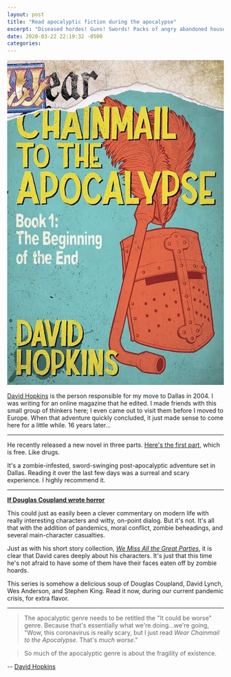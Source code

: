 ```yaml
---
layout: post
title: "Read apocalyptic fiction during the apocalypse"
excerpt: "Diseased hordes! Guns! Swords! Packs of angry abandoned house pets! Overly researched details about horseback riding! Creepy retail outlets! Small towns! Thoughtful commentary about the world we knew! A plot-relevant chicken!"
date: 2020-03-22 22:19:32 -0500
categories: 
---
```


[![](/assets/2020/03/chainmail.jpg)](https://www.amazon.com/Wear-Chainmail-Apocalypse-Book-Beginning-ebook/dp/B083F5SQHH/)

[David Hopkins](https://thatdavidhopkins.com/) is the person responsible for my move to Dallas in 2004. I was writing for an online magazine that he edited. I made friends with this small group of thinkers here; I even came out to visit them before I moved to Europe. When that adventure quickly concluded, it just made sense to come here for a little while. 16 years later...

---

He recently released a new novel in three parts. [Here's the first part](https://www.amazon.com/Wear-Chainmail-Apocalypse-Book-Beginning-ebook/dp/B083F5SQHH/), which is free. Like drugs.

It's a zombie-infested, sword-swinging post-apocalyptic adventure set in Dallas. Reading it over the last few days was a surreal and scary experience. I highly recommend it.

---

**[If Douglas Coupland wrote horror](https://www.amazon.com/gp/customer-reviews/R69UU7KR20AQ4/ref=cm_cr_dp_d_rvw_ttl?ie=UTF8&ASIN=B083F5SQHH)**

This could just as easily been a clever commentary on modern life with really interesting characters and witty, on-point dialog. But it's not. It's all that with the addition of pandemics, moral conflict, zombie beheadings, and several main-character casualties. 

Just as with his short story collection, _[We Miss All the Great Parties](https://www.amazon.com/gp/product/B00U3YL0JI/ref=dbs_a_def_rwt_bibl_vppi_i4)_, it is clear that David cares deeply about his characters. It's just that this time he's not afraid to have some of them have their faces eaten off by zombie hoards.

This series is somehow a delicious soup of Douglas Coupland, David Lynch, Wes Anderson, and Stephen King. Read it now, during our current pandemic crisis, for extra flavor.

---

>The apocalyptic genre needs to be retitled the "It could be worse" genre. Because that's essentially what we're doing...we're going, "Wow, this coronavirus is really scary, but I just read _Wear Chainmail to the Apocalypse_. That's _much worse_."

>So much of the apocalyptic genre is about the fragility of existence.

-- [David Hopkins](https://youtu.be/-uXrLkjBarA?t=702)
